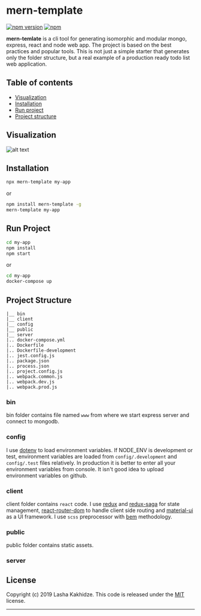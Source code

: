 # mern-template

[![npm version](https://badge.fury.io/js/mern-template.svg)](https://badge.fury.io/js/mern-template)
[![npm](https://img.shields.io/npm/dt/mern-template.svg?maxAge=2592000)](https://www.npmjs.com/package/mern-template)

**mern-temlate** is a cli tool for generating isomorphic and modular mongo, express, react and node web app. The project is based on the best practices and popular tools. This is not just a simple starter that generates only the folder structure, but a real example of a production ready todo list web application.

## Table of contents
* [Visualization](#visualization)
* [Installation](#installation)
* [Run project](#run-project)
* [Project structure](#project-structure)


## Visualization
![alt text](http://kaxi1993.github.io/images/npm/mern-template/todo.gif)

## Installation
```bash
npx mern-template my-app
```

or

```bash
npm install mern-template -g
mern-template my-app
```

## Run Project

```bash
cd my-app
npm install
npm start
```

or

```bash
cd my-app
docker-compose up
```

## Project Structure
```
|__ bin
|__ client
|__ config
|__ public
|__ server
|.. docker-compose.yml
|.. Dockerfile
|.. Dockerfile-development
|.. jest.config.js
|.. package.json
|.. process.json
|.. project.config.js
|.. webpack.common.js
|.. webpack.dev.js
|.. webpack.prod.js
```

### bin
bin folder contains file named `www` from where we start express server and connect to mongodb.

### config
I use [dotenv](https://github.com/motdotla/dotenv) to load environment variables. If NODE_ENV is development or test, environment variables are loaded from `config/.development` and `config/.test` files relatively. In production it is better to enter all your environment variables from console. It isn't good idea to upload environment variables on github.

### client
client folder contains `react` code. I use [redux](https://redux.js.org/) and [redux-saga](https://github.com/redux-saga/redux-saga) for state management,
[react-router-dom](https://reacttraining.com/react-router/web/guides/quick-start) to handle client side routing and [material-ui](https://material-ui.com/) as a UI framework. I use `scss` preprocessor with [bem](http://getbem.com/introduction/) methodology.

### public
public folder contains static assets.

### server



## License
Copyright (c) 2019 Lasha Kakhidze. This code is released under the [MIT](https://github.com/kaxi1993/mern-template/blob/master/LICENSE) license.

***
